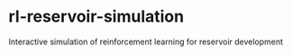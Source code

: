 # rl-reservoir-simulation
Interactive simulation of reinforcement learning for reservoir development

